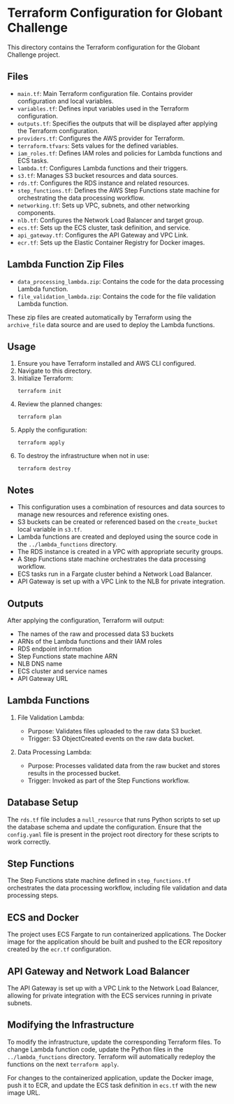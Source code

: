 # Terraform Configuration for Globant Challenge

This directory contains the Terraform configuration for the Globant Challenge project.

## Files

- `main.tf`: Main Terraform configuration file. Contains provider configuration and local variables.
- `variables.tf`: Defines input variables used in the Terraform configuration.
- `outputs.tf`: Specifies the outputs that will be displayed after applying the Terraform configuration.
- `providers.tf`: Configures the AWS provider for Terraform.
- `terraform.tfvars`: Sets values for the defined variables.
- `iam_roles.tf`: Defines IAM roles and policies for Lambda functions and ECS tasks.
- `lambda.tf`: Configures Lambda functions and their triggers.
- `s3.tf`: Manages S3 bucket resources and data sources.
- `rds.tf`: Configures the RDS instance and related resources.
- `step_functions.tf`: Defines the AWS Step Functions state machine for orchestrating the data processing workflow.
- `networking.tf`: Sets up VPC, subnets, and other networking components.
- `nlb.tf`: Configures the Network Load Balancer and target group.
- `ecs.tf`: Sets up the ECS cluster, task definition, and service.
- `api_gateway.tf`: Configures the API Gateway and VPC Link.
- `ecr.tf`: Sets up the Elastic Container Registry for Docker images.

## Lambda Function Zip Files

- `data_processing_lambda.zip`: Contains the code for the data processing Lambda function.
- `file_validation_lambda.zip`: Contains the code for the file validation Lambda function.

These zip files are created automatically by Terraform using the `archive_file` data source and are used to deploy the Lambda functions.

## Usage

1. Ensure you have Terraform installed and AWS CLI configured.
2. Navigate to this directory.
3. Initialize Terraform:
   ```
   terraform init
   ```
4. Review the planned changes:
   ```
   terraform plan
   ```
5. Apply the configuration:
   ```
   terraform apply
   ```
6. To destroy the infrastructure when not in use:
   ```
   terraform destroy
   ```

## Notes

- This configuration uses a combination of resources and data sources to manage new resources and reference existing ones.
- S3 buckets can be created or referenced based on the `create_bucket` local variable in `s3.tf`.
- Lambda functions are created and deployed using the source code in the `../lambda_functions` directory.
- The RDS instance is created in a VPC with appropriate security groups.
- A Step Functions state machine orchestrates the data processing workflow.
- ECS tasks run in a Fargate cluster behind a Network Load Balancer.
- API Gateway is set up with a VPC Link to the NLB for private integration.

## Outputs

After applying the configuration, Terraform will output:
- The names of the raw and processed data S3 buckets
- ARNs of the Lambda functions and their IAM roles
- RDS endpoint information
- Step Functions state machine ARN
- NLB DNS name
- ECS cluster and service names
- API Gateway URL

## Lambda Functions

1. File Validation Lambda:
   - Purpose: Validates files uploaded to the raw data S3 bucket.
   - Trigger: S3 ObjectCreated events on the raw data bucket.

2. Data Processing Lambda:
   - Purpose: Processes validated data from the raw bucket and stores results in the processed bucket.
   - Trigger: Invoked as part of the Step Functions workflow.

## Database Setup

The `rds.tf` file includes a `null_resource` that runs Python scripts to set up the database schema and update the configuration. Ensure that the `config.yaml` file is present in the project root directory for these scripts to work correctly.

## Step Functions

The Step Functions state machine defined in `step_functions.tf` orchestrates the data processing workflow, including file validation and data processing steps.

## ECS and Docker

The project uses ECS Fargate to run containerized applications. The Docker image for the application should be built and pushed to the ECR repository created by the `ecr.tf` configuration.

## API Gateway and Network Load Balancer

The API Gateway is set up with a VPC Link to the Network Load Balancer, allowing for private integration with the ECS services running in private subnets.

## Modifying the Infrastructure

To modify the infrastructure, update the corresponding Terraform files. To change Lambda function code, update the Python files in the `../lambda_functions` directory. Terraform will automatically redeploy the functions on the next `terraform apply`.

For changes to the containerized application, update the Docker image, push it to ECR, and update the ECS task definition in `ecs.tf` with the new image URL.